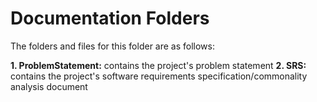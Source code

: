 # Documentation Folders

The folders and files for this folder are as follows:

<b>1. ProblemStatement:</b> contains the project's problem statement
<b>2. SRS:</b> contains the project's software requirements specification/commonality analysis document

